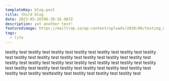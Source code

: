 ```yaml
---
templateKey: blog-post
title: third blog
date: 2023-05-26T06:30:16.987Z
description: yet another test!
featuredimage: https://mailtrap.io/wp-content/uploads/2020/06/testing_meme5.jpeg
tags:
  - life
---
```

testity test testity test testity test testity test testity test testity test testity test testity test testity test testity test testity test testity test testity test testity test testity test testity test testity test testity test testity test testity test testity test testity test testity test testity test testity test testity test testity test testity testtestity test testity test testity test testity test